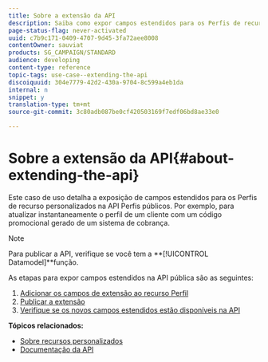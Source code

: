 ```yaml
---
title: Sobre a extensão da API
description: Saiba como expor campos estendidos para os Perfis de recursos personalizados na API Perfis públicos.
page-status-flag: never-activated
uuid: c7b9c171-0409-4707-9d45-3fa72aee8008
contentOwner: sauviat
products: SG_CAMPAIGN/STANDARD
audience: developing
content-type: reference
topic-tags: use-case--extending-the-api
discoiquuid: 304e7779-42d2-430a-9704-8c599a4eb1da
internal: n
snippet: y
translation-type: tm+mt
source-git-commit: 3c80adb087be0cf420503169f7edf06bd8ae33e0

---
```



# Sobre a extensão da API{#about-extending-the-api}

Este caso de uso detalha a exposição de campos estendidos para os Perfis de recurso personalizados na API Perfis públicos. Por exemplo, para atualizar instantaneamente o perfil de um cliente com um código promocional gerado de um sistema de cobrança.

>[!NOTE]
>
>Para publicar a API, verifique se você tem a **[!UICONTROL Datamodel]**função.

As etapas para expor campos estendidos na API pública são as seguintes:

1. [Adicionar os campos de extensão ao recurso Perfil](../../developing/using/step-1--add-extension-fields-to-the-profile-resource.md)
1. [Publicar a extensão](../../developing/using/step-2--publish-the-extension.md)
1. [Verifique se os novos campos estendidos estão disponíveis na API](../../developing/using/step-3--verify-the-extension.md)

**Tópicos relacionados:**

* [Sobre recursos personalizados](../../developing/using/data-model-concepts.md)
* [Documentação da API](../../api/using/about-campaign-standard-apis.md)
